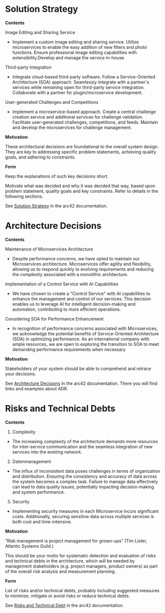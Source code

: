 # Solution Strategy

<div class="formalpara-title">

**Contents**

</div>

Image Editing and Sharing Service

-    Implement a custom image editing and sharing service.
    Utilize microservices to enable the easy addition of new filters and photo functions.
    Ensure professional image editing capabilities with extensibility.Develop and manage the service in-house.

Third-party Integration

-    Integrate cloud-based third-party software.
    Follow a Service-Oriented Architecture (SOA) approach.
    Seamlessly integrate with a partner's services while remaining open for third-party service integration.    
    Collaborate with a partner for plugin/microservice development.

User-generated Challenges and Competitions

-    Implement a microservice-based approach.
    Create a central challenge creation service and additional services for challenge validation.
    Facilitate user-generated challenges, competitions, and feeds.
    Maintain and develop the microservices for challenge management.

<div class="formalpara-title">

**Motivation**

</div>

These architectural decisions are foundational to the overall system design.
They are key to addressing specific problem statements, achieving quality goals, and adhering to constraints.

<div class="formalpara-title">

**Form**

</div>

Keep the explanations of such key decisions short.

Motivate what was decided and why it was decided that way, based upon
problem statement, quality goals and key constraints. Refer to details
in the following sections.

See [Solution Strategy](https://docs.arc42.org/section-4/) in the arc42
documentation.




# Architecture Decisions

<div class="formalpara-title">

**Contents**

Maintenance of Microservices Architecture

- Despite performance concerns, we have opted to maintain our Microservices architecture. Microservices offer agility and flexibility, allowing us to respond quickly to evolving requirements and reducing the complexity associated with a monolithic architecture.

Implementation of a Control Service with AI Capabilities

-    We have chosen to create a "Control Service" with AI capabilities to enhance the management and control of our services. This decision enables us to leverage AI for intelligent decision-making and automation, contributing to more efficient operations.

Considering SOA for Performance Enhancement

-    In recognition of performance concerns associated with Microservices, we acknowledge the potential benefits of Service-Oriented Architecture (SOA) in optimizing performance. As an international company with ample resources, we are open to exploring the transition to SOA to meet demanding performance requirements when necessary


</div>



<div class="formalpara-title">

**Motivation**

</div>

Stakeholders of your system should be able to comprehend and retrace
your decisions.

<div class="formalpara-title">

See [Architecture Decisions](https://docs.arc42.org/section-9/) in the
arc42 documentation. There you will find links and examples about ADR.

<div style="page-break-after: always;"></div>




# Risks and Technical Debts

<div class="formalpara-title">

**Contents**

</div>

1. Complexity
-    The increasing complexity of the architecture demands more resources for inter-service communication and the seamless integration of new services into the existing network. 

2. Datenmanagement
-    The influx of inconsistent data poses challenges in terms of organization and distribution. Ensuring the consistency and accuracy of data across the system becomes a complex task. Failure to manage data effectively can lead to data quality issues, potentially impacting decision-making and system performance.

3. Security
-    Implementing security measures in each Microservice incurs significant costs. Additionally, securing sensitive data across multiple services is both cost and time-intensive. 



<div class="formalpara-title">

**Motivation**

</div>

“Risk management is project management for grown-ups” (Tim Lister,
Atlantic Systems Guild.)

This should be your motto for systematic detection and evaluation of
risks and technical debts in the architecture, which will be needed by
management stakeholders (e.g. project managers, product owners) as part
of the overall risk analysis and measurement planning.

<div class="formalpara-title">

**Form**

</div>

List of risks and/or technical debts, probably including suggested
measures to minimize, mitigate or avoid risks or reduce technical debts.

See [Risks and Technical Debt](https://docs.arc42.org/section-11/) in
the arc42 documentation.
